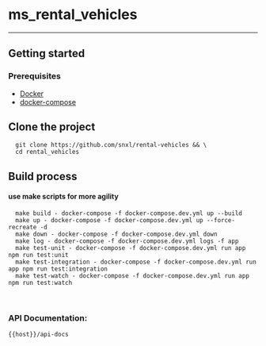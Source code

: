 # ms_rental_vehicles

<hr>

## Getting started

### Prerequisites

- [Docker](https://www.docker.com/)
- [docker-compose](https://docs.docker.com/compose/install)

## Clone the project

```
  git clone https://github.com/snxl/rental-vehicles && \
  cd rental_vehicles
```

## Build process

#### use make scripts for more agility

```
  make build - docker-compose -f docker-compose.dev.yml up --build
  make up - docker-compose -f docker-compose.dev.yml up --force-recreate -d
  make down - docker-compose -f docker-compose.dev.yml down
  make log - docker-compose -f docker-compose.dev.yml logs -f app
  make test-unit - docker-compose -f docker-compose.dev.yml run app npm run test:unit
  make test-integration - docker-compose -f docker-compose.dev.yml run app npm run test:integration
  make test-watch - docker-compose -f docker-compose.dev.yml run app npm run test:watch
```

<br>

### API Documentation:
```
{{host}}/api-docs
```

